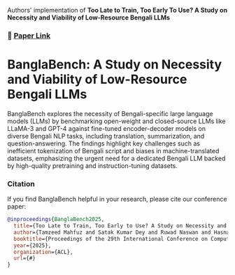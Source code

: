 Authors' implementation of **Too Late to Train, Too Early To Use? A Study on Necessity and Viability of Low-Resource Bengali LLMs**

### 📄 [Paper Link](https://arxiv.org/pdf/2407.00416)  
# BanglaBench: A Study on Necessity and Viability of Low-Resource Bengali LLMs
BanglaBench explores the necessity of Bengali-specific large language models (LLMs) by benchmarking open-weight and closed-source LLMs like LLaMA-3 and GPT-4 against fine-tuned encoder-decoder models on diverse Bengali NLP tasks, including translation, summarization, and question-answering. The findings highlight key challenges such as inefficient tokenization of Bengali script and biases in machine-translated datasets, emphasizing the urgent need for a dedicated Bengali LLM backed by high-quality pretraining and instruction-tuning datasets.

### Citation  

If you find BanglaBench helpful in your research, please cite our conference paper:  

```bibtex  
@inproceedings{BanglaBench2025,  
  title={Too Late to Train, Too Early to Use? A Study on Necessity and Viability of Low-Resource Bengali LLMs},  
  author={Tamzeed Mahfuz and Satak Kumar Dey and Ruwad Naswan and Hasnaen Adil and Khondker Salman Sayeed and Haz Sameen Shahgir},  
  booktitle={Proceedings of the 29th International Conference on Computational Linguistics (COLING)},  
  year={2025},  
  organization={ACL},  
  url={#}  
} 

